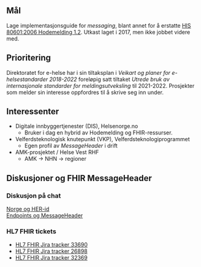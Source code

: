 ## Mål

Lage implementasjonsguide for _messaging_, blant annet for å erstatte [HIS 80601:2006 Hodemelding 1.2](https://ehelse.no/standarder/standard-for-hodemelding). Utkast laget i 2017, men ikke jobbet videre med. 

## Prioritering

Direktoratet for e-helse har i sin tiltaksplan i _Veikart og planer for e-helsestandarder 2018-2022_ foreløpig satt tiltaket _Utrede bruk av internasjonale standarder for meldingsutveksling_ til 2021-2022. Prosjekter som melder sin interesse oppfordres til å skrive seg inn under.

## Interessenter
* Digitale innbyggertjenester (DIS), Helsenorge.no
  * Bruker i dag en hybrid av Hodemelding og FHIR-ressurser.
* Velferdsteknologisk knutepunkt (VKP), Velferdsteknologiprogrammet
  * Egen profil av _MessageHeader_ i drift
* AMK-prosjektet / Helse Vest RHF
  * AMK -> NHN -> regioner

## Diskusjoner og FHIR MessageHeader

### Diskusjon på chat

[Norge og HER-id](https://chat.fhir.org/#narrow/stream/179226-norway/topic/Messaging.20og.20HER-id)  
[Endpoints og MessageHeader](https://chat.fhir.org/#narrow/stream/179263-fhir-messages/topic/Use.20of.20endpoints)  

### HL7 FHIR tickets

* [HL7 FHIR Jira tracker 33690](https://jira.hl7.org/browse/FHIR-33690)
* [HL7 FHIR Jira tracker 26898](https://jira.hl7.org/browse/FHIR-26898)
* [HL7 FHIR Jira tracker 32369](https://jira.hl7.org/browse/FHIR-32369)
